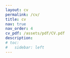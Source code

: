 ```yaml
---
layout: cv
permalink: /cv/
title: cv
nav: true
nav_order: 4
cv_pdf: /assets/pdf/CV.pdf
description: 
# toc:
#   sidebar: left
---
```

